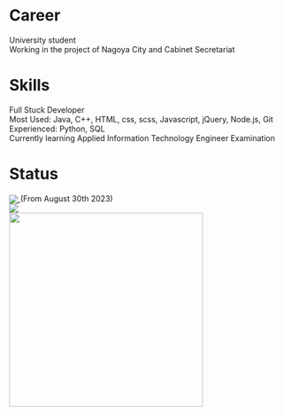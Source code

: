 <h1>Career</h1>
University student<br>
Working in the project of Nagoya City and Cabinet Secretariat<br>

<h1>Skills</h1>
Full Stuck Developer<br>
Most Used: Java, C++, HTML, css, scss, Javascript, jQuery, Node.js, Git<br>
Experienced: Python, SQL<br>
Currently learning Applied Information Technology Engineer Examination<br>

<h1>Status</h1>
<div>
  <a href="https://wakatime.com/@4fc8088f-5a18-4f4b-99be-28a739b8cc1c">
    <img align="center" src="https://wakatime.com/badge/user/4fc8088f-5a18-4f4b-99be-28a739b8cc1c.svg" />
  </a>
  (From August 30th 2023)
  <br>
  <img align="center" src="https://github-readme-stats.vercel.app/api/top-langs/?username=MurakawaTakuya&layout=compact" />
</div>
<a href="https://github.com/Raraby/github-readme-stats">
  <img align="center" height="350" src="https://github-readme-stats.vercel.app/api/wakatime?username=@MurakawaTakuya&layout=compact" />
</a>
